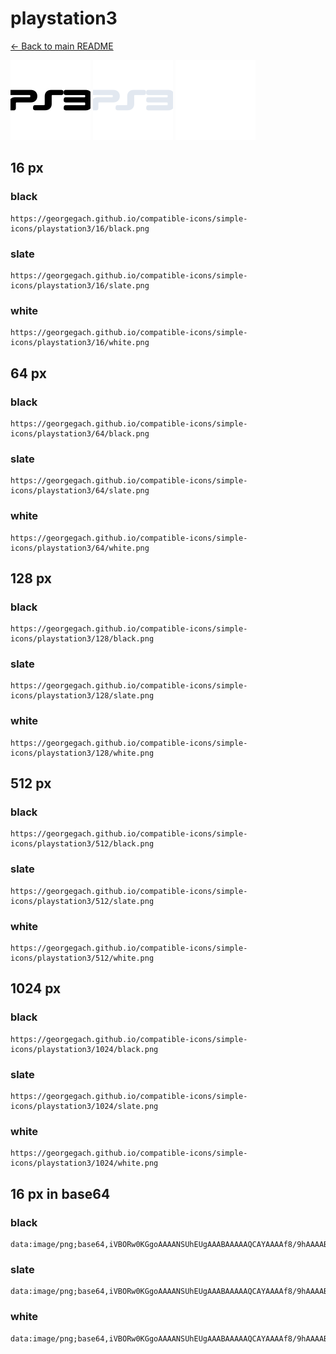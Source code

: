 # playstation3

[← Back to main README](../../README.md)


<img src="./128/black.png" width="128" alt="playstation3 black icon" />
<img src="./128/slate.png" width="128" alt="playstation3 slate icon" />
<img src="./128/white.png" width="128" alt="playstation3 white icon" />

## 16 px

### black
```
https://georgegach.github.io/compatible-icons/simple-icons/playstation3/16/black.png
```

### slate
```
https://georgegach.github.io/compatible-icons/simple-icons/playstation3/16/slate.png
```

### white
```
https://georgegach.github.io/compatible-icons/simple-icons/playstation3/16/white.png
```

## 64 px

### black
```
https://georgegach.github.io/compatible-icons/simple-icons/playstation3/64/black.png
```

### slate
```
https://georgegach.github.io/compatible-icons/simple-icons/playstation3/64/slate.png
```

### white
```
https://georgegach.github.io/compatible-icons/simple-icons/playstation3/64/white.png
```

## 128 px

### black
```
https://georgegach.github.io/compatible-icons/simple-icons/playstation3/128/black.png
```

### slate
```
https://georgegach.github.io/compatible-icons/simple-icons/playstation3/128/slate.png
```

### white
```
https://georgegach.github.io/compatible-icons/simple-icons/playstation3/128/white.png
```

## 512 px

### black
```
https://georgegach.github.io/compatible-icons/simple-icons/playstation3/512/black.png
```

### slate
```
https://georgegach.github.io/compatible-icons/simple-icons/playstation3/512/slate.png
```

### white
```
https://georgegach.github.io/compatible-icons/simple-icons/playstation3/512/white.png
```

## 1024 px

### black
```
https://georgegach.github.io/compatible-icons/simple-icons/playstation3/1024/black.png
```

### slate
```
https://georgegach.github.io/compatible-icons/simple-icons/playstation3/1024/slate.png
```

### white
```
https://georgegach.github.io/compatible-icons/simple-icons/playstation3/1024/white.png
```

## 16 px in base64

### black
```
data:image/png;base64,iVBORw0KGgoAAAANSUhEUgAAABAAAAAQCAYAAAAf8/9hAAAABmJLR0QA/wD/AP+gvaeTAAAAmElEQVQ4je3QTQqBURTG8R9JvCGmzKTswJAytBC7kIlN2IB1SDZiZuorBsLkqpvuQL3T91+303nO07nnHApyU0LnRzvhFeXt4LugmfB6/7wLeijjEOnbhPdcwRKj0LGKKfrI0MUEOwywin6vY1bBAmvcQmGDPYYhf4Z4DxN9ycJqHmhFhXk04hG1oI9TK5TQwNV/pA5ekJcPF+0m6IqG6rMAAAAASUVORK5CYII=
```

### slate
```
data:image/png;base64,iVBORw0KGgoAAAANSUhEUgAAABAAAAAQCAYAAAAf8/9hAAAABmJLR0QA/wD/AP+gvaeTAAAA90lEQVQ4je2QvUrDcBTFz/knFBRLDcEMRTP4AT6Ba8HR5xAfwUEQF19McdbJuSYN2KZD81EUMd7jYiGiYMG1P7jDPZxz4R5gxb9hkhRBW4jjXknSFvtwNtt0FRnHvTpNy+4Pbzou9O0iMIffHG6H4XM2LociYgCAcANi0PYKqn1KV6A7+hI6Ao9hbjebVusi+jAN4n5wO8rLfZmuW/E1kicOdJeSPRn1KOIBstOdreCuaegBgHleAwBw768iksUASAnSl/Tx1rGLgzCsACCbFmejSWmeA0RM9NK9BwCZt0fhvP2syWrmeb4RRdF8mcZ/K3yZ3Io/+ARySXBqPH3p1gAAAABJRU5ErkJggg==
```

### white
```
data:image/png;base64,iVBORw0KGgoAAAANSUhEUgAAABAAAAAQCAYAAAAf8/9hAAAABmJLR0QA/wD/AP+gvaeTAAAArklEQVQ4je2QMY7BURCHv9mIWLFCuzrZxA2UNlE6iFuIxiVcwDk24iL/TmsRCvEpPMkLEhKtr5nM78385s3Am5cJtXmlrSLieEnUBhDAGvi6rsVb1mpL/VCLTP+7U/tfAsZANzmWgT7QBqrAN/AbEXP1B5hk0z+BQQkYAVNgmx5mwALopPyQ4g4oMoMqEKh7tZ7tPMy+uFQrSe/dWyHUWkRsHp77bHJz8Gf63jzgBJYRjIujRiN+AAAAAElFTkSuQmCC
```

